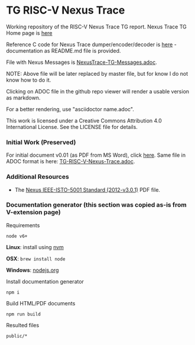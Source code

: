 # TG RISC-V Nexus Trace
Working repository of the RISC-V Nexus Trace TG report.  Nexus Trace TG Home page is [here](https://lists.riscv.org/g/tech-nexus)

Reference C code for Nexus Trace dumper/encoder/decoder is [here](./refcode/c) - documentation as README.md file is provided.

File with Nexus Messages is [NexusTrace-TG-Messages.adoc](./docs/NexusTrace-TG-Messages.adoc).

NOTE: Above file will be later replaced by master file, but for know I do not know how to do it.

Clicking on ADOC file in the github repo viewer will render a usable version as markdown.

For a better rendering, use "asciidoctor name.adoc".

This work is licensed under a Creative Commons Attribution 4.0
International License. See the LICENSE file for details.

### Initial Work (Preserved)

For initial document v0.01 (as PDF from MS Word), click [here](./pdfs/RISC-V-Nexus-Trace-Spec-2019-10-29.pdf).
Same file in ADOC format is here: [TG-RISC-V-Nexus-Trace.adoc](./docs/initial/RISC-V-Nexus-Trace-Spec.adoc).

### Additional Resources

- The [Nexus IEEE-ISTO-5001 Standard (2012-v3.0.1)](http://nexus5001.org/wp-content/uploads/2018/05/IEEE-ISTO-5001-2012-v3.0.1-Nexus-Standard.pdf) PDF file.

### Documentation generator (this section was copied as-is from V-extension page)

Requirements

`node v6+`

**Linux**: install using [nvm](https://github.com/creationix/nvm)

**OSX**: `brew install node`

**Windows**: [nodejs.org](https://nodejs.org/en/download/)

Install documentation generator

`npm i`

Build HTML/PDF documents

`npm run build`

Resulted files

`public/*`

